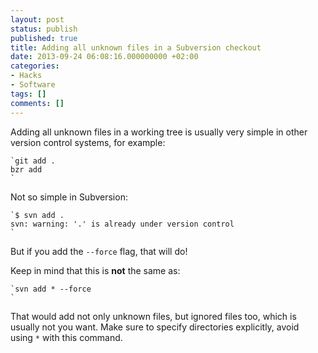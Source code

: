 ```yaml
---
layout: post
status: publish
published: true
title: Adding all unknown files in a Subversion checkout
date: 2013-09-24 06:08:16.000000000 +02:00
categories:
- Hacks
- Software
tags: []
comments: []
---
```

Adding all unknown files in a working tree is usually very simple in other version control systems, for example:


```
`git add .
bzr add
`
```

Not so simple in Subversion:

```
`$ svn add .
svn: warning: '.' is already under version control
`
```

But if you add the `--force` flag, that will do!

Keep in mind that this is <strong>not</strong> the same as:

```
`svn add * --force
`
```

That would add not only unknown files, but ignored files too, which is usually not you want. Make sure to specify directories explicitly, avoid using `*` with this command.


